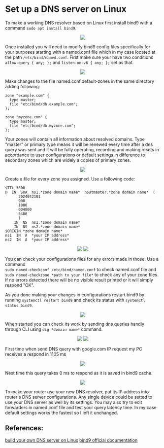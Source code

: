 # Set up a DNS server on Linux

To make a working DNS resolver based on Linux first install bind9 with a command `sudo apt install bind9`. 

<p align="center">
<img src="https://github.com/user-attachments/assets/dfc225fe-a4d8-4685-90e7-ec8f9a14cc6d">
</p>

Once installed you will need to modify bind9 config files specifically for your purposes starting with a named.conf file which in my case located at the path `/etc/bind/named.conf`. First make sure your have two conditions `allow-query { any; };` and `listen-on-v6 { any; };` set as that.

<p align="center">
<img src="https://github.com/user-attachments/assets/c1e89df0-c213-43f9-aa21-fe32ac38a694">
</p>

Make changes to the file named.conf.default-zones in the same directory adding following: 
```
zone "example.com" {
  type master;
  file "etc/bind/db.example.com";
};

zone "myzone.com" {
  type master;
  file "etc/bind/db.myzone.com";
};
```

Your zones will contain all information about resolved domains. Type "master" or primary type means it will be renewed every time after a dns query was sent and it will be fully operating, recording and making resets in accordance to user configurations or default settings in difference to secondary zones which are widely a copies of primary zones.

<p align="center">
<img src="https://github.com/user-attachments/assets/cc635945-92e9-471a-80a1-e5d139267a4b">
</p>

Create a file for every zone you assigned. Use a following code:
```
$TTL 3600
@  IN  SOA  ns1.*zone domain name*  hostmaster.*zone domain name*  (
      2024042101
      900
      1800
      604800
      5400
      )
    IN  NS  ns1.*zone domain name*
    IN  NS  ns2.*zone domain name*
$ORIGIN *zone domain name*
ns1  IN  A  *your IP address*
ns2  IN  A  *your IP address*
```


<p align="center">
<img src="https://github.com/user-attachments/assets/cce59120-555e-4074-8657-731f1ce3c9d6">
<img src="https://github.com/user-attachments/assets/34290e2b-2815-49b1-a87f-b7628e964700">
</p>

You can check your configurations files for any errors made in those. Use a command <br>
`sudo named-checkconf /etc/bind/named.conf` to check named.conf file and <br>
`sudo named-checkzone *path to your file*` to check any of your zone files. <br>
If no errors detected there will be no visible result printed or it will simply respond "OK".
<br>

As you done making your changes in configurations restart bind9 by running `systemctl restart bind9` and check its status with `systemctl status bind9`. 

<p align="center">
<img src="https://github.com/user-attachments/assets/760b5385-d72f-4185-82a6-be001caf1acd">
</p>

When started you can check its work by sending dns queries handly through CLI using `dig *domain name*` command. 

<p align="center">
<img src="https://github.com/user-attachments/assets/0938f1ca-04a1-4c7b-8576-e6e653a6d3db">
<img src="https://github.com/user-attachments/assets/86ebfefb-2cbb-4ddc-aa98-4f21a3147607">
</p>

First time when send DNS query with google.com IP request my PC receives a respond in 1105 ms

<p align="center">
<img src="https://github.com/user-attachments/assets/4b9d9a0c-623b-413e-addd-8b956458389e">
</p>

Next time this query takes 0 ms to respond as it is saved in bind9 cache. 

<p align="center">
<img src="https://github.com/user-attachments/assets/5d9a2665-0e27-4272-befa-3b782e6bf62e">
</p>

To make your router use your new DNS resolver, put its IP address into router's DNS server configurations. Any single device could be setted to use your DNS server as well by its settings. You may also try to edit forwarders in named.conf file and test your query latency time. In my case default settings works the fastest so I left it unchanged. 

## References:
[build your own DNS server on Linux](https://opensource.com/article/17/4/build-your-own-name-server)
[bind9 official documentation](https://bind9.readthedocs.io/en/v9.18.31/)
